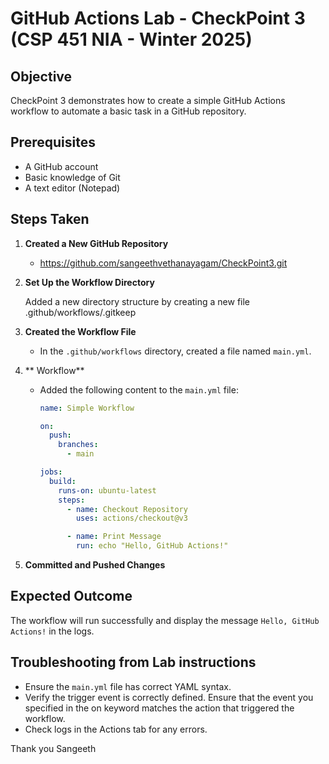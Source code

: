 # GitHub Actions Lab - CheckPoint 3 (CSP 451 NIA - Winter 2025) 

## Objective
CheckPoint 3 demonstrates how to create a simple GitHub Actions workflow to automate a basic task in a GitHub repository.

## Prerequisites
- A GitHub account
- Basic knowledge of Git
- A text editor (Notepad)

## Steps Taken 

1. **Created a New GitHub Repository**
   - https://github.com/sangeethvethanayagam/CheckPoint3.git

2. **Set Up the Workflow Directory**
  
	Added a new directory structure by creating a new file 
        .github/workflows/.gitkeep 

3. **Created the Workflow File**
   - In the `.github/workflows` directory, created a file named `main.yml`.

4. ** Workflow**
   - Added the following content to the `main.yml` file:
     ```yaml
     name: Simple Workflow

     on:
       push:
         branches:
           - main

     jobs:
       build:
         runs-on: ubuntu-latest
         steps:
           - name: Checkout Repository
             uses: actions/checkout@v3

           - name: Print Message
             run: echo "Hello, GitHub Actions!"
     ```

5. **Committed and Pushed Changes**
  



## Expected Outcome
The workflow will run successfully and display the message `Hello, GitHub Actions!` in the logs.

## Troubleshooting from Lab instructions 
- Ensure the `main.yml` file has correct YAML syntax.
- Verify the trigger event is correctly defined. Ensure that the event you specified in the on
  keyword matches the action that triggered the workflow.
- Check logs in the Actions tab for any errors.



Thank you
Sangeeth
